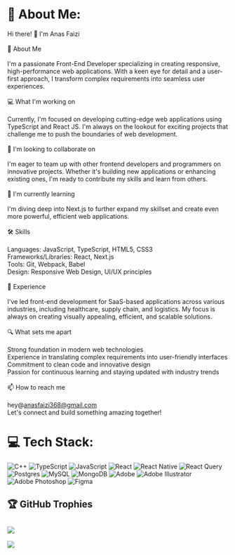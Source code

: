 # :dizzy: About Me:
Hi there! :wave: I'm Anas Faizi<br><br>:rocket: About Me<br><br>I'm a passionate Front-End Developer specializing in creating responsive, high-performance web applications. With a keen eye for detail and a user-first approach, I transform complex requirements into seamless user experiences.<br><br>:computer: What I'm working on<br><br>Currently, I'm focused on developing cutting-edge web applications using TypeScript and React JS. I'm always on the lookout for exciting projects that challenge me to push the boundaries of web development.<br><br>:handshake: I'm looking to collaborate on<br><br>I'm eager to team up with other frontend developers and programmers on innovative projects. Whether it's building new applications or enhancing existing ones, I'm ready to contribute my skills and learn from others.<br><br>:seedling: I'm currently learning<br><br>I'm diving deep into Next.js to further expand my skillset and create even more powerful, efficient web applications.<br><br>:hammer_and_wrench: Skills<br><br>Languages: JavaScript, TypeScript, HTML5, CSS3<br>Frameworks/Libraries: React, Next.js<br>Tools: Git, Webpack, Babel<br>Design: Responsive Web Design, UI/UX principles<br><br>:briefcase: Experience<br><br>I've led front-end development for SaaS-based applications across various industries, including healthcare, supply chain, and logistics. My focus is always on creating visually appealing, efficient, and scalable solutions.<br><br>:mag: What sets me apart<br><br>Strong foundation in modern web technologies<br>Experience in translating complex requirements into user-friendly interfaces<br>Commitment to clean code and innovative design<br>Passion for continuous learning and staying updated with industry trends<br><br>:mailbox: How to reach me<br><br>hey@anasfaizi368@gmail.com
<br>Let's connect and build something amazing together!
# :computer: Tech Stack:
![C++](https://img.shields.io/badge/c++-%2300599C.svg?style=for-the-badge&logo=c%2B%2B&logoColor=white) ![TypeScript](https://img.shields.io/badge/typescript-%23007ACC.svg?style=for-the-badge&logo=typescript&logoColor=white) ![JavaScript](https://img.shields.io/badge/javascript-%23323330.svg?style=for-the-badge&logo=javascript&logoColor=%23F7DF1E) ![React](https://img.shields.io/badge/react-%2320232a.svg?style=for-the-badge&logo=react&logoColor=%2361DAFB) ![React Native](https://img.shields.io/badge/react_native-%2320232a.svg?style=for-the-badge&logo=react&logoColor=%2361DAFB) ![React Query](https://img.shields.io/badge/-React%20Query-FF4154?style=for-the-badge&logo=react%20query&logoColor=white) ![Postgres](https://img.shields.io/badge/postgres-%23316192.svg?style=for-the-badge&logo=postgresql&logoColor=white) ![MySQL](https://img.shields.io/badge/mysql-4479A1.svg?style=for-the-badge&logo=mysql&logoColor=white) ![MongoDB](https://img.shields.io/badge/MongoDB-%234ea94b.svg?style=for-the-badge&logo=mongodb&logoColor=white) ![Adobe](https://img.shields.io/badge/adobe-%23FF0000.svg?style=for-the-badge&logo=adobe&logoColor=white) ![Adobe Illustrator](https://img.shields.io/badge/adobe%20illustrator-%23FF9A00.svg?style=for-the-badge&logo=adobe%20illustrator&logoColor=white) ![Adobe Photoshop](https://img.shields.io/badge/adobe%20photoshop-%2331A8FF.svg?style=for-the-badge&logo=adobe%20photoshop&logoColor=white) ![Figma](https://img.shields.io/badge/figma-%23F24E1E.svg?style=for-the-badge&logo=figma&logoColor=white)
## :trophy: GitHub Trophies
![](https://github-profile-trophy.vercel.app/?username=imargorsi&theme=radical&no-frame=false&no-bg=true&margin-w=4)
---
[![](https://visitcount.itsvg.in/api?id=imargorsi&icon=0&color=0)](https://visitcount.itsvg.in)
